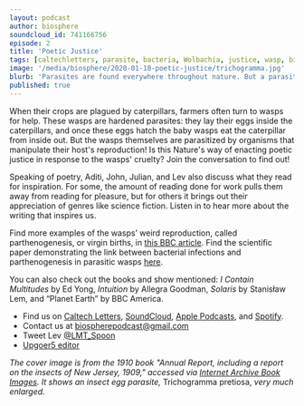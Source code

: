 ```yaml
---
layout: podcast
author: biosphere
soundcloud_id: 741166756
episode: 2
title: 'Poetic Justice'
tags: [caltechletters, parasite, bacteria, Wolbachia, justice, wasp, biosphere]
image: '/media/biosphere/2020-01-10-poetic-justice/trichogramma.jpg'
blurb: 'Parasites are found everywhere throughout nature. But a parasite within a parasite? Tune in to hear more!'
published: true
---
```


When their crops are plagued by caterpillars, farmers often turn to wasps for help. These wasps are hardened parasites: they lay their eggs inside the caterpillars, and once these eggs hatch the baby wasps eat the caterpillar from inside out. But the wasps themselves are parasitized by organisms that manipulate their host's reproduction! Is this Nature's way of enacting poetic justice in response to the wasps' cruelty? Join the conversation to find out!

Speaking of poetry, Aditi, John, Julian, and Lev also discuss what they read for inspiration. For some, the amount of reading done for work pulls them away from reading for pleasure, but for others it brings out their appreciation of genres like science fiction. Listen in to hear more about the writing that inspires us.

<!-- {% include embed-image.html image='/media/biosphere/2020-01-10-poetic-justice/trichogramma.jpg' caption='An insect egg parasite, <i>Trichogramma pretiosa</i>, very much enlarged.' credit='<a href="https://www.flickr.com/photos/internetarchivebookimages/18405644036/" target="_blank">Internet Archive Book Images</a>' %} -->

Find more examples of the wasps’ weird reproduction, called parthenogenesis, or virgin births, in <a href="http://www.bbc.com/earth/story/20141219-spectacular-real-virgin-births" target="_blank">this BBC article</a>. Find the scientific paper demonstrating the link between bacterial infections and parthenogenesis in parasitic wasps <a href="https://www.pnas.org/content/pnas/87/7/2424.full.pdf" target="_blank">here</a>.

You can also check out the books and show mentioned: <i>I Contain Multitudes</i> by Ed Yong, <i>Intuition</i> by Allegra Goodman, <i>Solaris</i> by Stanisław Lem, and “Planet Earth” by BBC America.

- Find us on <a href="https://caltechletters.org/podcasts/" target="_blank">Caltech Letters</a>, <a href="https://soundcloud.com/caltechletters" target="_blank">SoundCloud</a>, <a href="https://podcasts.apple.com/us/podcast/caltech-letters/id1490801437" target="_blank">Apple Podcasts</a>, and <a href="https://open.spotify.com/show/3yofTYbe1OWjzUAYHKPdzv" target="_blank">Spotify</a>.
- Contact us at [biospherepodcast@gmail.com](mailto:biospherepodcast@gmail.com)
- Tweet Lev <a href="https://twitter.com/LMT_Spoon" target="_blank">@LMT_Spoon</a>
- <a href="https://splasho.com/upgoer5/" target="_blank">Upgoer5 editor</a>

<i>The cover image is from the 1910 book "Annual Report, including a report on the insects of New Jersey, 1909," accessed via <a href="https://www.flickr.com/photos/internetarchivebookimages/18405644036/" target="_blank">Internet Archive Book Images</a>. It shows an insect egg parasite,</i> Trichogramma pretiosa, <i>very much enlarged.</i>
